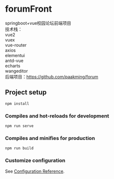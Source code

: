 # forumFront
springboot+vue校园论坛前端项目  
技术栈：  
vue2  
vuex  
vue-router  
axios  
elementui  
antd-vue  
echarts  
wangeditor  
后端项目：https://github.com/paakming/forum  
## Project setup
```
npm install
```

### Compiles and hot-reloads for development
```
npm run serve
```

### Compiles and minifies for production
```
npm run build
```

### Customize configuration
See [Configuration Reference](https://cli.vuejs.org/config/).
